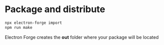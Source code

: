 # Package and distribute
```zsh
npx electron-forge import
npm run make
```

Electron Forge creates the **out** folder where your package will be located

